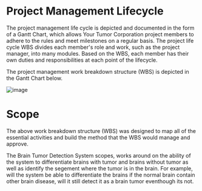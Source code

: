 # Project Management Lifecycle

The project management life cycle is depicted and documented in the form of a Gantt Chart, which allows Your Tumor Corporation project members to adhere to the rules and meet milestones on a regular basis. The project life cycle WBS divides each member's role and work, such as the project manager, into many modules. Based on the WBS, each member has their own duties and responsibilities at each point of the lifecycle.

The project management work breakdown structure (WBS) is depicted in the Gantt Chart below.

![image](https://user-images.githubusercontent.com/122180771/211348603-e8f06f69-24e3-4a9c-aa34-6a16feb66b34.png)


# Scope

The above work breakdown structure (WBS) was designed to map all of the essential activities and build the method that the WBS would manage and approve.

The Brain Tumor Detection System scopes, works around on the ability of the system to differentiate brains with tumor and brains without tumor as well as identify the segement where the tumor is in the brain. For example, will the system be able to differentiate the brains if the normal brain contain other brain disease, will it still detect it as a brain tumor eventhough its not.


